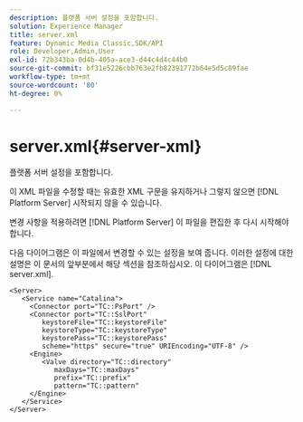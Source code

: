```yaml
---
description: 플랫폼 서버 설정을 포함합니다.
solution: Experience Manager
title: server.xml
feature: Dynamic Media Classic,SDK/API
role: Developer,Admin,User
exl-id: 72b343ba-0d4b-405a-ace3-d44c4d4c44b0
source-git-commit: bf31e5226cbb763e2fb82391772b64e5d5c89fae
workflow-type: tm+mt
source-wordcount: '80'
ht-degree: 0%

---
```


# server.xml{#server-xml}

플랫폼 서버 설정을 포함합니다.

이 XML 파일을 수정할 때는 유효한 XML 구문을 유지하거나 그렇지 않으면 [!DNL Platform Server] 시작되지 않을 수 있습니다.

변경 사항을 적용하려면 [!DNL Platform Server] 이 파일을 편집한 후 다시 시작해야 합니다.

다음 다이어그램은 이 파일에서 변경할 수 있는 설정을 보여 줍니다. 이러한 설정에 대한 설명은 이 문서의 앞부분에서 해당 섹션을 참조하십시오. 이 다이어그램은 [!DNL server.xml].

```
<Server>
   <Service name="Catalina">
     <Connector port="TC::PsPort" />
     <Connector port="TC::SslPort"
        keystoreFile="TC::keystoreFile"
        keystoreType="TC::keystoreType"
        keystorePass="TC::keystorePass" 
        scheme="https" secure="true" URIEncoding="UTF-8" />
     <Engine>
        <Valve directory="TC::directory" 
           maxDays="TC::maxDays" 
           prefix="TC::prefix" 
           pattern="TC::pattern" 
     </Engine>  
   </Service>
</Server>
```

